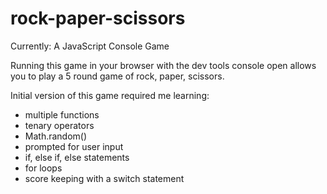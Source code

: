 # rock-paper-scissors

Currently: A JavaScript Console Game

Running this game in your browser with the dev tools console open allows you to play a 5 round game of rock, paper, scissors.

Initial version of this game required me learning:
- multiple functions
- tenary operators
- Math.random()
- prompted for user input
- if, else if, else statements
- for loops
- score keeping with a switch statement